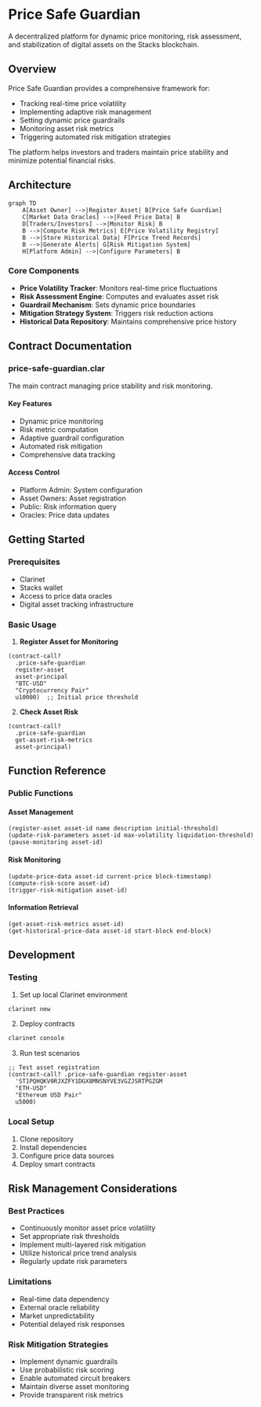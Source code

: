 # Price Safe Guardian

A decentralized platform for dynamic price monitoring, risk assessment, and stabilization of digital assets on the Stacks blockchain.

## Overview

Price Safe Guardian provides a comprehensive framework for:
- Tracking real-time price volatility
- Implementing adaptive risk management
- Setting dynamic price guardrails
- Monitoring asset risk metrics
- Triggering automated risk mitigation strategies

The platform helps investors and traders maintain price stability and minimize potential financial risks.

## Architecture

```mermaid
graph TD
    A[Asset Owner] -->|Register Asset| B[Price Safe Guardian]
    C[Market Data Oracles] -->|Feed Price Data| B
    D[Traders/Investors] -->|Monitor Risk| B
    B -->|Compute Risk Metrics| E[Price Volatility Registry]
    B -->|Store Historical Data| F[Price Trend Records]
    B -->|Generate Alerts| G[Risk Mitigation System]
    H[Platform Admin] -->|Configure Parameters| B
```

### Core Components
- **Price Volatility Tracker**: Monitors real-time price fluctuations
- **Risk Assessment Engine**: Computes and evaluates asset risk
- **Guardrail Mechanism**: Sets dynamic price boundaries
- **Mitigation Strategy System**: Triggers risk reduction actions
- **Historical Data Repository**: Maintains comprehensive price history

## Contract Documentation

### price-safe-guardian.clar

The main contract managing price stability and risk monitoring.

#### Key Features
- Dynamic price monitoring
- Risk metric computation
- Adaptive guardrail configuration
- Automated risk mitigation
- Comprehensive data tracking

#### Access Control
- Platform Admin: System configuration
- Asset Owners: Asset registration
- Public: Risk information query
- Oracles: Price data updates

## Getting Started

### Prerequisites
- Clarinet
- Stacks wallet
- Access to price data oracles
- Digital asset tracking infrastructure

### Basic Usage

1. **Register Asset for Monitoring**
```clarity
(contract-call? 
  .price-safe-guardian 
  register-asset 
  asset-principal 
  "BTC-USD" 
  "Cryptocurrency Pair" 
  u10000)  ;; Initial price threshold
```

2. **Check Asset Risk**
```clarity
(contract-call? 
  .price-safe-guardian 
  get-asset-risk-metrics 
  asset-principal)
```

## Function Reference

### Public Functions

#### Asset Management
```clarity
(register-asset asset-id name description initial-threshold)
(update-risk-parameters asset-id max-volatility liquidation-threshold)
(pause-monitoring asset-id)
```

#### Risk Monitoring
```clarity
(update-price-data asset-id current-price block-timestamp)
(compute-risk-score asset-id)
(trigger-risk-mitigation asset-id)
```

#### Information Retrieval
```clarity
(get-asset-risk-metrics asset-id)
(get-historical-price-data asset-id start-block end-block)
```

## Development

### Testing
1. Set up local Clarinet environment
```bash
clarinet new
```

2. Deploy contracts
```bash
clarinet console
```

3. Run test scenarios
```clarity
;; Test asset registration
(contract-call? .price-safe-guardian register-asset 
  'ST1PQHQKV0RJXZFY1DGX8MNSNYVE3VGZJSRTPGZGM 
  "ETH-USD" 
  "Ethereum USD Pair" 
  u5000)
```

### Local Setup
1. Clone repository
2. Install dependencies
3. Configure price data sources
4. Deploy smart contracts

## Risk Management Considerations

### Best Practices
- Continuously monitor asset price volatility
- Set appropriate risk thresholds
- Implement multi-layered risk mitigation
- Utilize historical price trend analysis
- Regularly update risk parameters

### Limitations
- Real-time data dependency
- External oracle reliability
- Market unpredictability
- Potential delayed risk responses

### Risk Mitigation Strategies
- Implement dynamic guardrails
- Use probabilistic risk scoring
- Enable automated circuit breakers
- Maintain diverse asset monitoring
- Provide transparent risk metrics